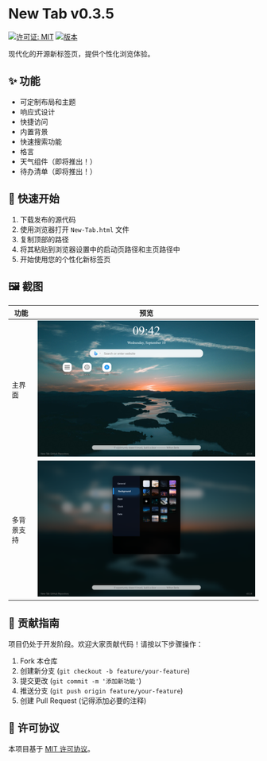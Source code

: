 # New Tab v0.3.5
[![许可证: MIT](https://img.shields.io/badge/License-MIT-yellow.svg)](../LICENSE)
[![版本](https://img.shields.io/badge/version-0.3.5-blue)]()

现代化的开源新标签页，提供个性化浏览体验。

## ✨ 功能
- 可定制布局和主题
- 响应式设计
- 快捷访问
- 内置背景
- 快速搜索功能
- 格言
- 天气组件（即将推出！）
- 待办清单（即将推出！）

## 🚀 快速开始
1. 下载发布的源代码
2. 使用浏览器打开 `New-Tab.html` 文件
3. 复制顶部的路径
4. 将其粘贴到浏览器设置中的启动页路径和主页路径中
5. 开始使用您的个性化新标签页

## 🖼️ 截图
| 功能 | 预览 |
|------|------|
| 主界面 | ![](../screenshots/New-Tab_1.png) |
| 多背景支持 | ![](../screenshots/New-Tab_2.png) |

## 👥 贡献指南
项目仍处于开发阶段。欢迎大家贡献代码！请按以下步骤操作：
1. Fork 本仓库
2. 创建新分支 (`git checkout -b feature/your-feature`)
3. 提交更改 (`git commit -m '添加新功能'`)
4. 推送分支 (`git push origin feature/your-feature`)
5. 创建 Pull Request
(记得添加必要的注释)

## 📄 许可协议
本项目基于 [MIT 许可协议](../LICENSE)。
